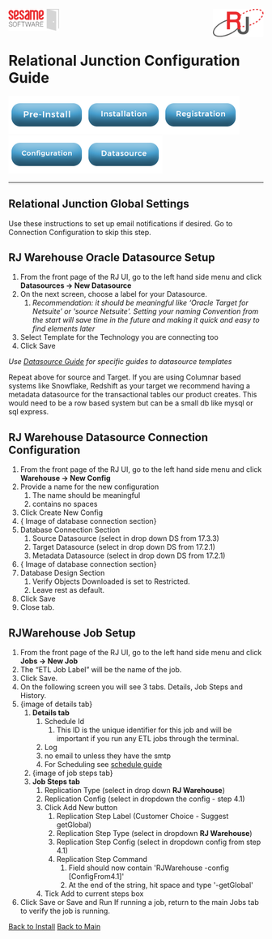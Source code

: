 <img  src="../images/SesameSoftwareLogo-2020Final.png" width="100"><img align=right src="../images/RJOrbitLogo-2021Final.png" width="100">

# Relational Junction Configuration Guide

[![Pre-Installation](../images/Button_PreInstall.png)](../README.md)[![Installation](../images/Button_Installation.png)](installguide.md)[![Registration](../images/Button_Registration.png)](RegistrationGuide.md)[![Configuration](../images/Button_Configuration.png)](configurationGuide.md)[![Datasource](../images/Button_Datasource.png)](../Datasources/README.md)


---

## Relational Junction Global Settings

Use these instructions to set up email notifications if desired. Go to Connection Configuration to skip this step.

## RJ Warehouse Oracle Datasource Setup

1. From the front page of the RJ UI, go to the left hand side menu and click **Datasources &rarr; New Datasource**
2. On the next screen, choose a label for your Datasource.
   1. *Recommendation: it should be meaningful like ‘Oracle Target for Netsuite’ or 'source Netsuite'. Setting your naming Convention from the start will save time in the future and making it quick and easy to find elements later*
3. Select Template for the Technology you are connecting too
4. Click Save

*Use [Datasource Guide](../Datasources/README.md) for specific guides to datasource templates*

Repeat above for source and Target. If you are using Columnar based systems like Snowflake, Redshift as your target we recommend having a metadata datasource for the transactional tables our product creates. This would need to be a row based system but can be a small db  like mysql or sql express.

## RJ Warehouse Datasource Connection Configuration

1. From the front page of the RJ UI, go to the left hand side menu and click **Warehouse &rarr; New Config**
2. Provide a name for the new configuration
   1. The name should be meaningful
   2. contains no spaces
3. Click Create New Config
4. { Image of database connection section}
5. Database Connection Section
   1. Source Datasource (select in drop down DS from 17.3.3)
   2. Target Datasource (select in drop down DS from 17.2.1)
   3. Metadata Datasource (select in drop down DS from 17.2.1)
6. { Image of database connection section}
7. Database Design Section
   1. Verify Objects Downloaded is set to Restricted.
   2. Leave rest as default.
8. Click Save
9. Close tab.

## RJWarehouse Job Setup

1. From the front page of the RJ UI, go to the left hand side menu and click **Jobs &rarr; New Job**
2. The “ETL Job Label” will be the name of the job.
3. Click Save.
4. On the following screen you will see 3 tabs. Details, Job Steps and History.
5. {image of details tab}
   1. **Details tab**
      1. Schedule Id
         1. This ID is the unique identifier for this job and will be important if you run any ETL jobs through the terminal.
      2. Log
      3. no email to unless they have the smtp
      4. For Scheduling see [schedule guide](Schedule.md)
   2. {image of job steps tab}
   3. **Job Steps tab**
      1. Replication Type (select in drop down **RJ Warehouse**)
      2. Replication Config (select in dropdown the config - step 4.1)
      3. Click Add New button
         1. Replication Step Label (Customer Choice - Suggest getGlobal)
         2. Replication Step Type (select in dropdown **RJ Warehouse**)
         3. Replication Step Config (select in dropdown config from step 4.1)
         4. Replication Step Command
            1. Field should now contain 'RJWarehouse -config [ConfigFrom4.1]'
            2. At the end of the string, hit space and type '-getGlobal'
      4. Tick Add to current steps box
6. Click Save or Save and Run
If running a job, return to the main Jobs tab to verify the job is running.

[Back to Install](../guides/configurationGuide.md)
[Back to Main](../README.md)
